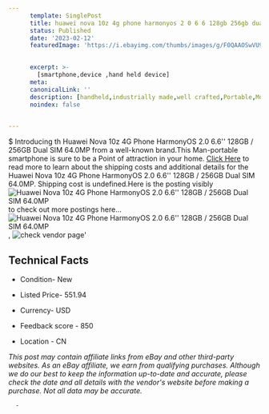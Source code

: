 ```yaml
---
      template: SinglePost
      title: huawei nova 10z 4g phone harmonyos 2 0 6 6 128gb 256gb dual sim 64 0mp
      status: Published
      date: '2023-02-12'
      featuredImage: 'https://i.ebayimg.com/thumbs/images/g/F0QAAOSwVU9jGXDn/s-l225.jpg'
       

      excerpt: >-
        [smartphone,device ,hand held device]
      meta:
      canonicalLink: ''
      description: [handheld,industrially made,well crafted,Portable,Mobile,Compact,Convenient,Lightweight,Maneuverable,Man-portable,Miniature,Carriable,Hand-held,Light,Holdable,Transportable,Mobile device,Pocket-sized,On-the-go,Wireless,Cordless,Compact size,Convenient size, smartphone,device ,hand held device]
      noindex: false
      

---
```

$
      Introducing th Huawei Nova 10z 4G Phone HarmonyOS 2.0 6.6'' 128GB / 256GB Dual SIM 64.0MP from a well-known brand.This Man-portable smartphone is sure to be a Point of attraction  in your home. [Click Here](https://www.ebay.com/itm/325388848067?hash=item4bc2afcbc3%3Ag%3AF0QAAOSwVU9jGXDn&mkevt=1&mkcid=1&mkrid=711-53200-19255-0&campid=%253CePNCampaignId%253E&customid=%253CreferenceId%253E&toolid=10049) to read more to learn about the shipping costs and additional details for the Huawei Nova 10z 4G Phone HarmonyOS 2.0 6.6'' 128GB / 256GB Dual SIM 64.0MP. Shipping cost is undefined.Here is the posting visibly ![Huawei Nova 10z 4G Phone HarmonyOS 2.0 6.6'' 128GB / 256GB Dual SIM 64.0MP](https://i.ebayimg.com/thumbs/images/g/F0QAAOSwVU9jGXDn/s-l225.jpg) to check out more postings here... ![Huawei Nova 10z 4G Phone HarmonyOS 2.0 6.6'' 128GB / 256GB Dual SIM 64.0MP](https://i.ebayimg.com/images/g/F0QAAOSwVU9jGXDn/s-l1200.jpg), ![check vendor page](https://origin-galleryplus.ebayimg.com/ws/web/325388848067_2_0_1/225x225.jpg,https://origin-galleryplus.ebayimg.com/ws/web/325388848067_3_0_1/225x225.jpg,https://origin-galleryplus.ebayimg.com/ws/web/325388848067_4_0_1/225x225.jpg,https://origin-galleryplus.ebayimg.com/ws/web/325388848067_5_0_1/225x225.jpg,https://origin-galleryplus.ebayimg.com/ws/web/325388848067_6_0_1/225x225.jpg,https://origin-galleryplus.ebayimg.com/ws/web/325388848067_7_0_1/225x225.jpg,https://origin-galleryplus.ebayimg.com/ws/web/325388848067_8_0_1/225x225.jpg,https://origin-galleryplus.ebayimg.com/ws/web/325388848067_9_0_1/225x225.jpg,https://origin-galleryplus.ebayimg.com/ws/web/325388848067_10_0_1/225x225.jpg,https://origin-galleryplus.ebayimg.com/ws/web/325388848067_11_0_1/225x225.jpg,https://origin-galleryplus.ebayimg.com/ws/web/325388848067_12_0_1/225x225.jpg)'

      

 ## Technical Facts 



     
      

 - Condition- New 


      

 - Listed Price- 551.94 


      

 - Currency- USD 


      

 - Feedback score - 850 


      

 - Location - CN 


      
      

 *_This post may contain affiliate links from eBay and other third-party websites. As an eBay affiliate, we earn from qualifying purchases. Although we do our best to keep the information up-to-date and accurate, please check the date and all details with the vendor's website before making a purchase. Not all data may be accurate._*




      -
